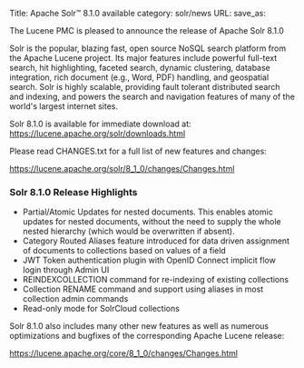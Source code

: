 Title: Apache Solr™ 8.1.0 available
category: solr/news
URL: 
save_as: 

The Lucene PMC is pleased to announce the release of Apache Solr 8.1.0

Solr is the popular, blazing fast, open source NoSQL search platform from the
Apache Lucene project. Its major features include powerful full-text search,
hit highlighting, faceted search, dynamic clustering, database integration, rich document
(e.g., Word, PDF) handling, and geospatial search. Solr is highly scalable, providing fault
tolerant distributed search and indexing, and powers the search and navigation features of
many of the world's largest internet sites.

Solr 8.1.0 is available for immediate download at:
  <https://lucene.apache.org/solr/downloads.html>

Please read CHANGES.txt for a full list of new features and changes:

  <https://lucene.apache.org/solr/8_1_0/changes/Changes.html>

### Solr 8.1.0 Release Highlights

* Partial/Atomic Updates for nested documents. This enables atomic updates for nested documents, without the need to supply the whole nested hierarchy (which would be overwritten if absent).
* Category Routed Aliases feature introduced for data driven assignment of documents to collections based on values of a field
* JWT Token authentication plugin with OpenID Connect implicit flow login through Admin UI
* REINDEXCOLLECTION command for re-indexing of existing collections
* Collection RENAME command and support using aliases in most collection admin commands
* Read-only mode for SolrCloud collections

Solr 8.1.0 also includes many other new features as well as numerous optimizations and bugfixes of the corresponding Apache Lucene release:

  <https://lucene.apache.org/core/8_1_0/changes/Changes.html>

